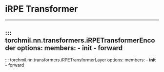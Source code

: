 # iRPE Transformer

---
::: torchmil.nn.transformers.iRPETransformerEncoder
    options:
        members:
        - __init__
        - forward
---
::: torchmil.nn.transformers.iRPETransformerLayer
    options:
        members:
        - __init__
        - forward